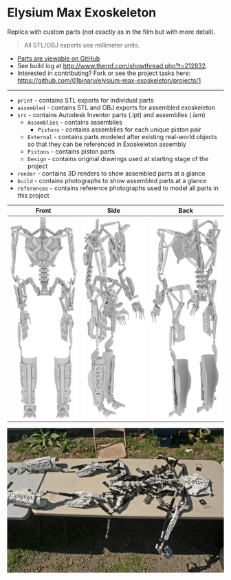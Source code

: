 # Elysium Max Exoskeleton
Replica with custom parts (not exactly as in the film but with more detail).

> All STL/OBJ exports use millimeter units.

* [Parts are viewable on GitHub](https://github.com/01binary/elysium-max-exoskeleton/blob/master/print/HipRight.stl)
* See build log at http://www.therpf.com/showthread.php?t=212832.
* Interested in contributing? Fork or see the project tasks here: https://github.com/01binary/elysium-max-exoskeleton/projects/1
--------
* `print` - contains STL exports for individual parts
* `assembled` - contains STL and OBJ exports for assembled exoskeleton
* `src` - contains Autodesk Inventor parts (.ipt) and assemblies (.iam)
    * `Assemblies` - contains assemblies
        * `Pistons` - contains assemblies for each unique piston pair
    * `External` - contains parts modeled after existing real-world objects so that they can be referenced in Exoskeleton assembly
    * `Pistons` - contains piston parts
    * `Design` - contains original drawings used at starting stage of the project
* `render` - contains 3D renders to show assembled parts at a glance
* `build` - contains photographs to show assembled parts at a glance
* `references` - contains reference photographs used to model all parts in this project

| Front | Side | Back |
|-------|------|------|
|![front](https://github.com/01binary/elysium-max-exoskeleton/raw/master/render/front.png "Front View") | ![side](https://github.com/01binary/elysium-max-exoskeleton/raw/master/render/side.png "Side View") | ![back](https://github.com/01binary/elysium-max-exoskeleton/raw/master/render/back.png "Back View")|

![layout](https://github.com/01binary/elysium-max-exoskeleton/raw/master/build/layout01.jpg "Layout")